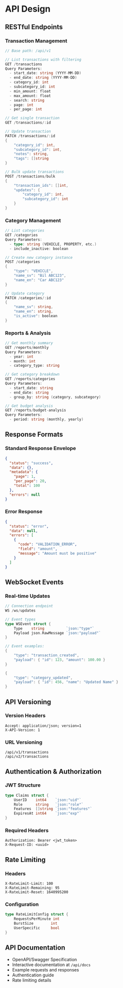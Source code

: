 # API Design

## RESTful Endpoints

### Transaction Management
```go
// Base path: /api/v1

// List transactions with filtering
GET /transactions
Query Parameters:
  - start_date: string (YYYY-MM-DD)
  - end_date: string (YYYY-MM-DD)
  - category_id: int
  - subcategory_id: int
  - min_amount: float
  - max_amount: float
  - search: string
  - page: int
  - per_page: int

// Get single transaction
GET /transactions/:id

// Update transaction
PATCH /transactions/:id
{
    "category_id": int,
    "subcategory_id": int,
    "notes": string,
    "tags": []string
}

// Bulk update transactions
POST /transactions/bulk
{
    "transaction_ids": []int,
    "updates": {
        "category_id": int,
        "subcategory_id": int
    }
}
```

### Category Management
```go
// List categories
GET /categories
Query Parameters:
  - type: string (VEHICLE, PROPERTY, etc.)
  - include_inactive: boolean

// Create new category instance
POST /categories
{
    "type": "VEHICLE",
    "name_sv": "Bil ABC123",
    "name_en": "Car ABC123"
}

// Update category
PATCH /categories/:id
{
    "name_sv": string,
    "name_en": string,
    "is_active": boolean
}
```

### Reports & Analysis
```go
// Get monthly summary
GET /reports/monthly
Query Parameters:
  - year: int
  - month: int
  - category_type: string

// Get category breakdown
GET /reports/categories
Query Parameters:
  - start_date: string
  - end_date: string
  - group_by: string (category, subcategory)

// Get budget analysis
GET /reports/budget-analysis
Query Parameters:
  - period: string (monthly, yearly)
```

## Response Formats

### Standard Response Envelope
```json
{
  "status": "success",
  "data": {},
  "metadata": {
    "page": 1,
    "per_page": 20,
    "total": 100
  },
  "errors": null
}
```

### Error Response
```json
{
  "status": "error",
  "data": null,
  "errors": [
    {
      "code": "VALIDATION_ERROR",
      "field": "amount",
      "message": "Amount must be positive"
    }
  ]
}
```

## WebSocket Events

### Real-time Updates
```go
// Connection endpoint
WS /ws/updates

// Event types
type WSEvent struct {
    Type    string          `json:"type"`
    Payload json.RawMessage `json:"payload"`
}

// Event examples:
{
    "type": "transaction_created",
    "payload": { "id": 123, "amount": 100.00 }
}

{
    "type": "category_updated",
    "payload": { "id": 456, "name": "Updated Name" }
}
```

## API Versioning

### Version Headers
```http
Accept: application/json; version=1
X-API-Version: 1
```

### URL Versioning
```
/api/v1/transactions
/api/v2/transactions
```

## Authentication & Authorization

### JWT Structure
```go
type Claims struct {
    UserID    int64    `json:"uid"`
    Role      string   `json:"role"`
    Features  []string `json:"features"`
    ExpiresAt int64    `json:"exp"`
}
```

### Required Headers
```http
Authorization: Bearer <jwt_token>
X-Request-ID: <uuid>
```

## Rate Limiting

### Headers
```http
X-RateLimit-Limit: 100
X-RateLimit-Remaining: 95
X-RateLimit-Reset: 1640995200
```

### Configuration
```go
type RateLimitConfig struct {
    RequestsPerMinute int
    BurstSize        int
    UserSpecific     bool
}
```

## API Documentation
- OpenAPI/Swagger Specification
- Interactive documentation at `/api/docs`
- Example requests and responses
- Authentication guide
- Rate limiting details 